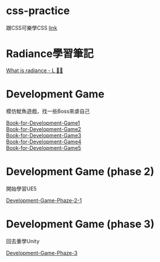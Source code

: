# css-practice
跟CSS可樂學CSS [link](https://htmlpreview.github.io/?https://github.com/xwc2021/what-is-radiance/blob/main/learn_css_with_csscoke.html) 

# Radiance學習筆記
[What is radiance - L 🧐🤠](https://gpnnotes.blogspot.com/2022/03/radiance.html) 

# Development Game
模仿魷魚遊戲，找一些Boss來虐自己

[Book-for-Development-Game1](https://htmlpreview.github.io/?https://github.com/xwc2021/css-practice/blob/main/Development-Game/Book-for-Development-Game1.html)  
[Book-for-Development-Game2](https://htmlpreview.github.io/?https://github.com/xwc2021/css-practice/blob/main/Development-Game/Book-for-Development-Game2.html)  
[Book-for-Development-Game3](https://htmlpreview.github.io/?https://github.com/xwc2021/css-practice/blob/main/Development-Game/Book-for-Development-Game3.html)  
[Book-for-Development-Game4](https://htmlpreview.github.io/?https://github.com/xwc2021/css-practice/blob/main/Development-Game/Book-for-Development-Game4.html)  
[Book-for-Development-Game5](https://htmlpreview.github.io/?https://github.com/xwc2021/css-practice/blob/main/Development-Game/Book-for-Development-Game5.html)

# Development Game (phase 2)
開始學習UE5

[Development-Game-Phaze-2-1](https://htmlpreview.github.io/?https://github.com/xwc2021/css-practice/blob/main/Development-Game/Development-Game-Phaze-2-1.html)

# Development Game (phase 3)
回去重學Unity

[Development-Game-Phaze-3](https://htmlpreview.github.io/?https://github.com/xwc2021/css-practice/blob/main/Development-Game/Development-Game-Phaze-3.html)